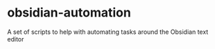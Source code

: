 # obsidian-automation
A set of scripts to help with automating tasks around the Obsidian text editor
